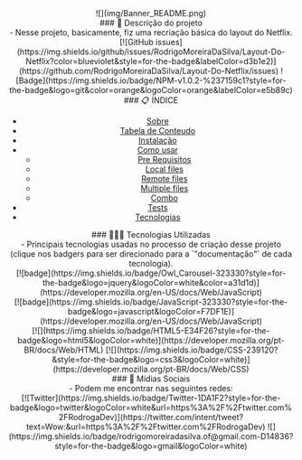  <center> ![](img/Banner_README.png) </center>

<center> ### 📝 Descrição do projeto </center>
<center> - Nesse projeto, basicamente, fiz uma recriação básica do layout do Netflix.<center> 

<center>[![GitHub issues](https://img.shields.io/github/issues/RodrigoMoreiraDaSilva/Layout-Do-Netflix?color=blueviolet&style=for-the-badge&labelColor=d3b1e2)](https://github.com/RodrigoMoreiraDaSilva/Layout-Do-Netflix/issues)
![Badge](https://img.shields.io/badge/NPM-v1.0.2-%237159c1?style=for-the-badge&logo=git&color=orange&logoColor=orange&labelColor=e5b89c)</center>

<center> ### 📋 ÍNDICE </center>

   * [Sobre](#Sobre)
   * [Tabela de Conteudo](#tabela-de-conteudo)
   * [Instalação](#instalacao)
   * [Como usar](#como-usar)
      * [Pre Requisitos](#pre-requisitos)
      * [Local files](#local-files)
      * [Remote files](#remote-files)
      * [Multiple files](#multiple-files)
      * [Combo](#combo)
   * [Tests](#testes)
   * [Tecnologias](#Tecnologias_Utilizadas) 


<center> ### 👨🏽‍💻 Tecnologias Utilizadas </center>

<center> - Principais tecnologias usadas no processo de criação desse projeto (clique nos badgers para ser direcionado para a `"documentação"` de cada tecnologia). </center>

<center>[![badge](https://img.shields.io/badge/Owl_Carousel-323330?style=for-the-badge&logo=jquery&logoColor=white&color=a31d1d)](https://developer.mozilla.org/en-US/docs/Web/JavaScript)</center>
<center>[![badge](https://img.shields.io/badge/JavaScript-323330?style=for-the-badge&logo=javascript&logoColor=F7DF1E)](https://developer.mozilla.org/en-US/docs/Web/JavaScript)</center>
[![](https://img.shields.io/badge/HTML5-E34F26?style=for-the-badge&logo=html5&logoColor=white)](https://developer.mozilla.org/pt-BR/docs/Web/HTML)
[![](https://img.shields.io/badge/CSS-239120?&style=for-the-badge&logo=css3&logoColor=white)](https://developer.mozilla.org/pt-BR/docs/Web/CSS)


<center> ### 📧 Mídias Sociais </center>

<center> - Podem me encontrar nas seguintes redes: </center>

<center>    [![Twitter](https://img.shields.io/badge/Twitter-1DA1F2?style=for-the-badge&logo=twitter&logoColor=white&url=https%3A%2F%2Ftwitter.com%2FRodrogaDev)](https://twitter.com/intent/tweet?text=Wow:&url=https%3A%2F%2Ftwitter.com%2FRodrogaDev)
![](https://img.shields.io/badge/rodrigomoreiradasilva.of@gmail.com-D14836?style=for-the-badge&logo=gmail&logoColor=white) </center>